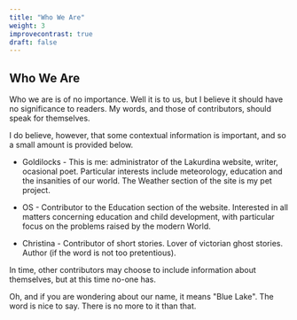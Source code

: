 ```yaml
---
title: "Who We Are"
weight: 3
improvecontrast: true
draft: false
---
```


## Who We Are

Who we are is of no importance. Well it is to us, but I believe it should have no significance to readers. My words, and those of contributors, should speak for themselves.  

I do believe, however, that some contextual information is important, and so a small amount is provided below.

- Goldilocks - This is me: administrator of the Lakurdina website, writer, ocasional poet. Particular interests include meteorology, education and the insanities of our world. The Weather section of the site is my pet project.

- OS - Contributor to the Education section of the website. Interested in all matters concerning education and child development, with particular focus on the problems raised by the modern World.

- Christina - Contributor of short stories. Lover of victorian ghost stories. Author (if the word is not too pretentious).

In time, other contributors may choose to include information about themselves, but at this time no-one has.  

Oh, and if you are wondering about our name, it means "Blue Lake". The word is nice to say. There is no more to it than that.

